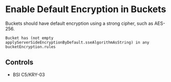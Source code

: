 # Enable Default Encryption in Buckets

Buckets should have default encryption using a strong cipher, such as AES-256.

```ccl
Bucket has (not empty applyServerSideEncryptionByDefault.sseAlgorithmAsString) in any bucketEncryption.rules
```

## Controls

* BSI C5/KRY-03
